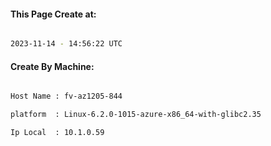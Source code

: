 
   
#### This Page Create at:

```bash

2023-11-14 - 14:56:22 UTC

```

#### Create By Machine:

```bash

Host Name : fv-az1205-844

platform  : Linux-6.2.0-1015-azure-x86_64-with-glibc2.35

Ip Local  : 10.1.0.59

```


